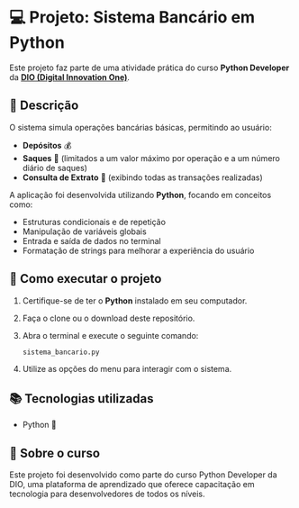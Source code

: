 # 💻 Projeto: Sistema Bancário em Python  

Este projeto faz parte de uma atividade prática do curso **Python Developer** da **[DIO (Digital Innovation One)](https://www.dio.me/)**.  

## 📌 Descrição  

O sistema simula operações bancárias básicas, permitindo ao usuário:  
- **Depósitos** 💰  
- **Saques** 💸 (limitados a um valor máximo por operação e a um número diário de saques)  
- **Consulta de Extrato** 📄 (exibindo todas as transações realizadas)  

A aplicação foi desenvolvida utilizando **Python**, focando em conceitos como:  
- Estruturas condicionais e de repetição  
- Manipulação de variáveis globais  
- Entrada e saída de dados no terminal  
- Formatação de strings para melhorar a experiência do usuário  

## 🚀 Como executar o projeto  

1. Certifique-se de ter o **Python** instalado em seu computador.  
2. Faça o clone ou o download deste repositório.  
3. Abra o terminal e execute o seguinte comando:  

   ```bash python
   sistema_bancario.py
4. Utilize as opções do menu para interagir com o sistema.
## 📚 Tecnologias utilizadas
- Python 🐍
## 📢 Sobre o curso
Este projeto foi desenvolvido como parte do curso Python Developer da DIO, uma plataforma de aprendizado que oferece capacitação em tecnologia para desenvolvedores de todos os níveis.

